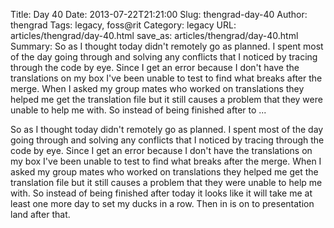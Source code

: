 Title: Day 40
Date: 2013-07-22T21:21:00
Slug: thengrad-day-40
Author: thengrad
Tags: legacy, foss@rit
Category: legacy
URL: articles/thengrad/day-40.html
save_as: articles/thengrad/day-40.html
Summary: So as I thought today didn't remotely go as planned. I spent most of the day going through and solving any conflicts that I noticed by tracing through the code by eye. Since I get an error because I don't have the translations on my box I've been unable to test to find what breaks after the merge. When I asked my group mates who worked on translations they helped me get the translation file but it still causes a problem that they were unable to help me with. So instead of being finished after to ... 

So as I thought today didn't remotely go as planned. I spent most of the day
going through and solving any conflicts that I noticed by tracing through the
code by eye. Since I get an error because I don't have the translations on my
box I've been unable to test to find what breaks after the merge. When I asked
my group mates who worked on translations they helped me get the translation
file but it still causes a problem that they were unable to help me with. So
instead of being finished after today it looks like it will take me at least
one more day to set my ducks in a row. Then in is on to presentation land
after that.

